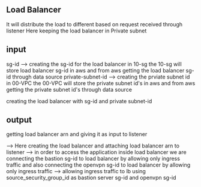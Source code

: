 ## Load Balancer
It will distribute the load to different based on request received through listener
Here keeping the load balancer in Private subnet



## input
sg-id --> creating the sg-id for the load balancer in 10-sg the 10-sg will store load balancer sg-id in aws and from aws getting the load balancer sg-id through data source 
private-subnet-id --> creating the prviate subnet id in 00-VPC the 00-VPC will store the private subnet id's in aws and from aws getting the private subnet id's through data source 

creating the load balancer with sg-id and private subnet-id

## output
getting load balancer arn and giving it as input to listener

--> Here creating the load balancer and attaching load balancer arn to listener
--> in order to access the application inside load balancer we are connecting the bastion sg-id to load balancer by allowing only ingress traffic and also connecting the openvpn sg-id to load balancer by allowing only ingress traffic 
--> allowing ingress traffic to lb using source_security_group_id as bastion server sg-id and openvpn sg-id